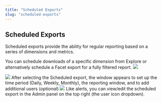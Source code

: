 ```yaml
---
title: "Scheduled Exports"
slug: "scheduled-exports"
---
```

## Scheduled Exports

Scheduled exports provide the ability for regular reporting based on a series of dimensions and metrics. 

You can schedule downloads of a specific dimension from Explore or alternatively schedule a Facet export for a fully filtered report.
![](https://files.readme.io/e1b205d-Dimension_Scheduled.png)

![](https://files.readme.io/929d49c-Facet_Export.png)
After selecting the Scheduled export, the window appears to set up the time period (Daily, Weekly, Monthly), the reporting window, and to add additional users (*optional*) 
![](https://files.readme.io/3224524-Schedule_Export.png)
Like alerts, you can view/edit the scheduled export in the Admin panel on the top right (the user icon dropdown).